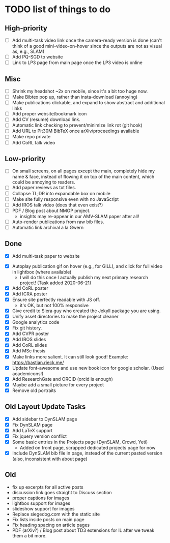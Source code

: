 TODO list of things to do
=========================

High-priority
-------------
 - [ ] Add multi-task video link once the camera-ready version is done (can't
     think of a good mini-video-on-hover since the outputs are not as visual
     as, e.g., SLAM)
 - [ ] Add PQ-SGD to website
 - [ ] Link to LP3 page from main page once the LP3 video is online

Misc
----
 * [ ] Shrink my headshot ~2x on mobile, since it's a bit too huge now.
 * [ ] Make Bibtex pop up, rather than insta-download (annoying)
 * [ ] Make publications clickable, and expand to show abstract and additional links
 * [ ] Add proper website/bookmark icon
 * [ ] Add CV (resume) download link.
 * [ ] Automatic link checking to prevent/minimize link rot (git hook)
 * [ ] Add URL to Pit30M BibTeX once arXiv/proceedings available
 * [ ] Make repo private
 * [ ] Add CoRL talk video

Low-priority
-----------
 * [ ] On small screens, on all pages except the main, completely hide my name & face, instead of flowing it on top of
       the main content, which could be annoying to readers.
 * [ ] Add paper reviews as txt files.
 * [ ] Collapse TL;DR into expandable box on mobile
 * [ ] Make site fully responsive even with no JavaScript
 * [ ] Add IROS talk video (does that even exist?)
 * [ ] PDF / Blog post about NMOP project.
     - insights may re-appear in our AMV-SLAM paper after all!
 * [ ] Auto-render publications from raw bib files.
 * [ ] Automatic link archival a la Gwern

Done
---
 - [X] Add multi-task paper to website
 * [X] Autoplay publication gif on hover (e.g., for GILL), and click for full video in lightbox (where available)
      - I will do this once I actually publish my next primary research project! (Task added 2020-06-21)
 * [X] Add CoRL poster
 * [X] Add ICRA poster
 * [X] Ensure site perfectly readable with JS off.
      - it's OK, but not 100% responsive
 * [X] Give credit to Siera guy who created the Jekyll package you are using.
 * [X] Unify asset directories to make the project cleaner
 * [X] Google analytics code
 * [X] Fix git history.
 * [X] Add CVPR poster
 * [X] Add IROS slides
 * [X] Add CoRL slides
 * [X] Add MSc thesis
 * [X] Make links more salient. It can still look good! Example: https://bastian.rieck.me/
 * [X] Update font-awesome and use new book icon for google scholar. (Used academicons!)
 * [X] Add ResearchGate and ORCID (orcid is enough)
 * [X] Maybe add a small picture for every project
 * [X] Remove old portraits

Old Layout Update Tasks
----------------
 * [X] Add sidebar to DynSLAM page
 * [X] Fix DynSLAM page
 * [X] Add LaTeX support
 * [X] Fix jquery version conflict
 * [X] Some basic entries in the Projects page (DynSLAM, Crowd, Yeti)
      - Added on front page, scrapped dedicated projects page for now
 * [X] Include DynSLAM bib file in page, instead of the current pasted version
     (also, inconsistent with about page)

Old
---
 * fix up excerpts for all active posts
 * discussion link goes straight to Discuss section
 * proper captions for images
 * lightbox support for images
 * slideshow support for images
 * Replace siegedog.com with the static site
 * Fix lists inside posts on main page
 * Fix heading spacing on article pages
 * PDF (arXiv?) / Blog post about TD3 extensions for IL after we tweak them
   a bit more.
